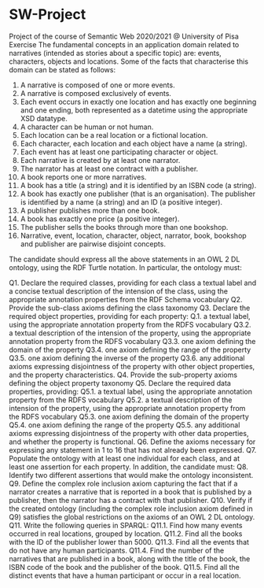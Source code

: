 # SW-Project
Project of the course of Semantic Web 2020/2021 @ University of Pisa
Exercise
The fundamental concepts in an application domain related to narratives (intended as stories about a specific
topic) are: events, characters, objects and locations. Some of the facts that characterise this domain can be
stated as follows:
1. A narrative is composed of one or more events.
2. A narrative is composed exclusively of events.
3. Each event occurs in exactly one location and has exactly one beginning and one ending, both
represented as a datetime using the appropriate XSD datatype.
4. A character can be human or not human.
5. Each location can be a real location or a fictional location.
6. Each character, each location and each object have a name (a string).
7. Each event has at least one participating character or object.
8. Each narrative is created by at least one narrator.
9. The narrator has at least one contract with a publisher.
10. A book reports one or more narratives.
11. A book has a title (a string) and it is identified by an ISBN code (a string).
12. A book has exactly one publisher (that is an organisation). The publisher is identified by a name (a
string) and an ID (a positive integer).
13. A publisher publishes more than one book.
14. A book has exactly one price (a positive integer).
15. The publisher sells the books through more than one bookshop.
16. Narrative, event, location, character, object, narrator, book, bookshop and publisher are pairwise
disjoint concepts.

The candidate should express all the above statements in an OWL 2 DL ontology, using the RDF Turtle
notation. In particular, the ontology must:

Q1. Declare the required classes, providing for each class a textual label and a concise textual description of
the intension of the class, using the appropriate annotation properties from the RDF Schema vocabulary
Q2. Provide the sub-class axioms defining the class taxonomy
Q3. Declare the required object properties, providing for each property:
Q.1. a textual label, using the appropriate annotation property from the RDFS vocabulary
Q3.2. a textual description of the intension of the property, using the appropriate annotation property
from the RDFS vocabulary
Q3.3. one axiom defining the domain of the property
Q3.4. one axiom defining the range of the property
Q3.5. one axiom defining the inverse of the property
Q3.6. any additional axioms expressing disjointness of the property with other object properties, and
the property characteristics.
Q4. Provide the sub-property axioms defining the object property taxonomy
Q5. Declare the required data properties, providing:
Q5.1. a textual label, using the appropriate annotation property from the RDFS vocabulary
Q5.2. a textual description of the intension of the property, using the appropriate annotation property
from the RDFS vocabulary
Q5.3. one axiom defining the domain of the property
Q5.4. one axiom defining the range of the property
Q5.5. any additional axioms expressing disjointness of the property with other data properties, and
whether the property is functional.
Q6. Define the axioms necessary for expressing any statement in 1 to 16 that has not already been
expressed.
Q7. Populate the ontology with at least one individual for each class, and at least one assertion for each
property.
In addition, the candidate must:
Q8. Identify two different assertions that would make the ontology inconsistent.
Q9. Define the complex role inclusion axiom capturing the fact that if a narrator creates a narrative that is
reported in a book that is published by a publisher, then the narrator has a contract with that
publisher.
Q10. Verify if the created ontology (including the complex role inclusion axiom defined in Q9) satisfies
the global restrictions on the axioms of an OWL 2 DL ontology.
Q11. Write the following queries in SPARQL:
Q11.1. Find how many events occurred in real locations, grouped by location.
Q11.2. Find all the books with the ID of the publisher lower than 5000.
Q11.3. Find all the events that do not have any human participants.
Q11.4. Find the number of the narratives that are published in a book, along with the title of the book,
the ISBN code of the book and the publisher of the book.
Q11.5. Find all the distinct events that have a human participant or occur in a real location.